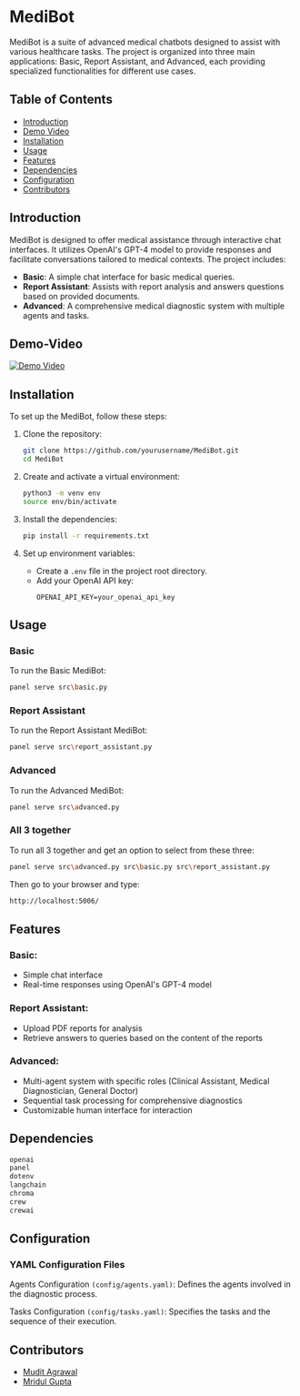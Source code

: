 # MediBot

MediBot is a suite of advanced medical chatbots designed to assist with various healthcare tasks. The project is organized into three main applications: Basic, Report Assistant, and Advanced, each providing specialized functionalities for different use cases.

## Table of Contents

- [Introduction](#introduction)
- [Demo Video](#demo-video)
- [Installation](#installation)
- [Usage](#usage)
- [Features](#features)
- [Dependencies](#dependencies)
- [Configuration](#configuration)
- [Contributors](#contributors)


## Introduction

MediBot is designed to offer medical assistance through interactive chat interfaces. It utilizes OpenAI's GPT-4 model to provide responses and facilitate conversations tailored to medical contexts. The project includes:
- **Basic**: A simple chat interface for basic medical queries.
- **Report Assistant**: Assists with report analysis and answers questions based on provided documents.
- **Advanced**: A comprehensive medical diagnostic system with multiple agents and tasks.

## Demo-Video
[![Demo Video](http://img.youtube.com/vi/Fs0JUmZyLZw/0.jpg)](https://www.youtube.com/watch?v=Fs0JUmZyLZw "Demo Video")


## Installation

To set up the MediBot, follow these steps:

1. Clone the repository:
    ```sh
    git clone https://github.com/yourusername/MediBot.git
    cd MediBot
    ```

2. Create and activate a virtual environment:
    ```sh
    python3 -m venv env
    source env/bin/activate
    ```

3. Install the dependencies:
    ```sh
    pip install -r requirements.txt
    ```

4. Set up environment variables:
    - Create a `.env` file in the project root directory.
    - Add your OpenAI API key:
      ```
      OPENAI_API_KEY=your_openai_api_key
      ```

## Usage

### Basic

To run the Basic MediBot:
```sh
panel serve src\basic.py
```

### Report Assistant

To run the Report Assistant MediBot:
```sh
panel serve src\report_assistant.py
```

### Advanced 

To run the Advanced MediBot:
```sh
panel serve src\advanced.py
```
### All 3 together

To run all 3 together and get an option to select from these three:
```sh
panel serve src\advanced.py src\basic.py src\report_assistant.py
```
Then go to your browser and type:
```sh
http://localhost:5006/
```

## Features 

### Basic:

- Simple chat interface
- Real-time responses using OpenAI's GPT-4 model

### Report Assistant:

- Upload PDF reports for analysis
- Retrieve answers to queries based on the content of the reports

### Advanced:

- Multi-agent system with specific roles (Clinical Assistant, Medical Diagnostician, General Doctor)
- Sequential task processing for comprehensive diagnostics
- Customizable human interface for interaction

## Dependencies

```sh
openai
panel
dotenv
langchain
chroma
crew
crewai
```

## Configuration

### YAML Configuration Files

Agents Configuration ```(config/agents.yaml)```:
Defines the agents involved in the diagnostic process.

Tasks Configuration ```(config/tasks.yaml)```:
Specifies the tasks and the sequence of their execution.

## Contributors

- [Mudit Agrawal](https://github.com/Mudiit4)
- [Mridul Gupta](https://github.com/mridul-g)
